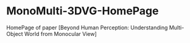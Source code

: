 # MonoMulti-3DVG-HomePage
HomePage of paper [Beyond Human Perception: Understanding Multi-Object World from Monocular View]